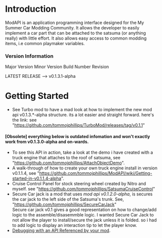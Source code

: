 # Introduction
 ModAPI is an application programming interface designed for the My Summer Car Modding Community. It allows the developer
 to easily implement a car part that can be attached to the satsuma (or anything really) with little effort. It also allows 
 easy access to common modding items, i.e common playmaker variables. 
 
 <h3>Version Information</h3>
 
 Major Version
 Minor Version
 Build Number
 Revision
 
 LATEST RELEASE --> v0.1.3.1-alpha

# Getting Started

- See Turbo mod to have a mad look at how to implement the new mod api v0.1.3.*-alpha structure. its a lot easier and straight forward. here's the link: see "<https://github.com/tommojphillips/TurboMod/releases/tag/v0.1.1>"



#### [Obsolete] everything below is outdated infomation and won't exactly work from v0.1.3.0-alpha and on-wards.
- To see this API in action, take a look at the demo i have created with a truck engine that attaches to the roof of satsuma, see "<https://github.com/tommojphillips/AttachObjectDemo>".  
- A walk-through of how to create your own truck engine install in version v0.1.1.4, see "<https://github.com/tommojphillips/ModAPI/wiki/Getting-started-in-v0.1.1.4-alpha>".  
- Cruise Control Panel for stock steering wheel created by Nitro and myself. see "https://github.com/tommojphillips/SatsumaCruiseControl"
- Secure Car jack is a mod that uses <i>mod api v0.1.2.0-alpha</i>, is secures the car jack to the left side of the Satsuma's trunk. See, "https://github.com/tommojphillips/SecureCarJack"  
Secure car jack v0.1 gives a good representation on how to change/add logic to the assemble/disasemmble logic. I wanted Secure Car Jack to not allow the player to install/secure the jack unless it is folded. so i had to add logic to display an interaction tip to let the player know.
- [Debugging with an API Referenced by your mod](https://github.com/piotrulos/MSCModLoader/wiki/Debugging-with-an-API-referenced-by-your-mod).
